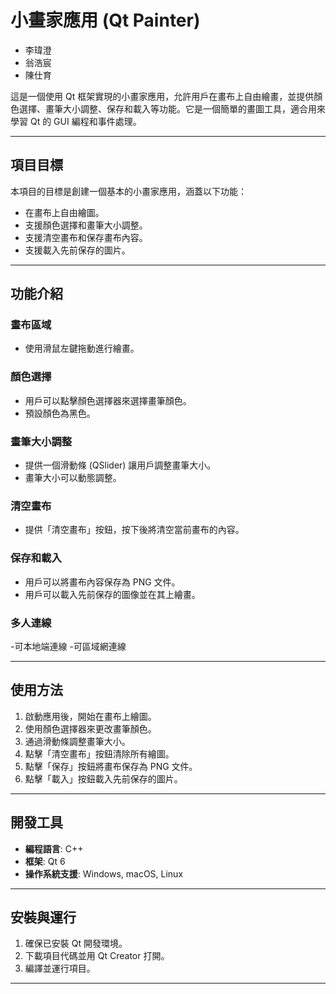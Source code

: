 # 小畫家應用 (Qt Painter)
- 李瑋澄
- 翁浩宸
- 陳仕育
  
這是一個使用 Qt 框架實現的小畫家應用，允許用戶在畫布上自由繪畫，並提供顏色選擇、畫筆大小調整、保存和載入等功能。它是一個簡單的畫圖工具，適合用來學習 Qt 的 GUI 編程和事件處理。

---

## 項目目標

本項目的目標是創建一個基本的小畫家應用，涵蓋以下功能：
- 在畫布上自由繪圖。
- 支援顏色選擇和畫筆大小調整。
- 支援清空畫布和保存畫布內容。
- 支援載入先前保存的圖片。

---

## 功能介紹

### 畫布區域
- 使用滑鼠左鍵拖動進行繪畫。

### 顏色選擇
- 用戶可以點擊顏色選擇器來選擇畫筆顏色。
- 預設顏色為黑色。

### 畫筆大小調整
- 提供一個滑動條 (QSlider) 讓用戶調整畫筆大小。
- 畫筆大小可以動態調整。

### 清空畫布
- 提供「清空畫布」按鈕，按下後將清空當前畫布的內容。

### 保存和載入
- 用戶可以將畫布內容保存為 PNG 文件。
- 用戶可以載入先前保存的圖像並在其上繪畫。

### 多人連線
-可本地端連線
-可區域網連線

---

## 使用方法

1. 啟動應用後，開始在畫布上繪圖。
2. 使用顏色選擇器來更改畫筆顏色。
3. 通過滑動條調整畫筆大小。
4. 點擊「清空畫布」按鈕清除所有繪圖。
5. 點擊「保存」按鈕將畫布保存為 PNG 文件。
6. 點擊「載入」按鈕載入先前保存的圖片。

---

## 開發工具

- **編程語言**: C++
- **框架**: Qt 6
- **操作系統支援**: Windows, macOS, Linux

---

## 安裝與運行

1. 確保已安裝 Qt 開發環境。
2. 下載項目代碼並用 Qt Creator 打開。
3. 編譯並運行項目。

---


